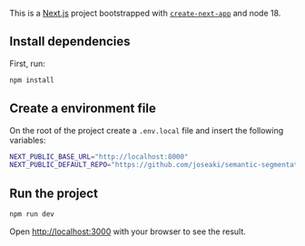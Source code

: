 This is a [Next.js](https://nextjs.org/) project bootstrapped with [`create-next-app`](https://github.com/vercel/next.js/tree/canary/packages/create-next-app) and node 18.

## Install dependencies

First, run:

```bash
npm install
```

## Create a environment file

On the root of the project create a `.env.local` file and insert the following variables:

```bash
NEXT_PUBLIC_BASE_URL="http://localhost:8000"
NEXT_PUBLIC_DEFAULT_REPO="https://github.com/joseaki/semantic-segmentation-editor"
```

## Run the project

```bash
npm run dev
```

Open [http://localhost:3000](http://localhost:3000) with your browser to see the result.
